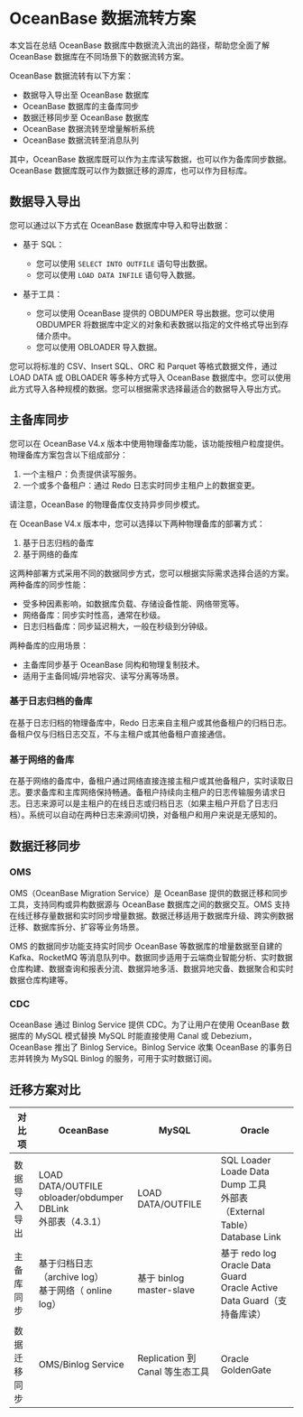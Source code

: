 # OceanBase 数据流转方案

本文旨在总结 OceanBase 数据库中数据流入流出的路径，帮助您全面了解 OceanBase 数据库在不同场景下的数据流转方案。

OceanBase 数据流转有以下方案：

- 数据导入导出至 OceanBase 数据库
- OceanBase 数据库的主备库同步
- 数据迁移同步至 OceanBase 数据库
- OceanBase 数据流转至增量解析系统
- OceanBase 数据流转至消息队列

其中，OceanBase 数据库既可以作为主库读写数据，也可以作为备库同步数据。OceanBase 数据库既可以作为数据迁移的源库，也可以作为目标库。

## 数据导入导出

您可以通过以下方式在 OceanBase 数据库中导入和导出数据：

- 基于 SQL：

  - 您可以使用 `SELECT INTO OUTFILE` 语句导出数据。
  - 您可以使用 `LOAD DATA INFILE` 语句导入数据。

- 基于工具：

  - 您可以使用 OceanBase 提供的 OBDUMPER 导出数据。您可以使用 OBDUMPER 将数据库中定义的对象和表数据以指定的文件格式导出到存储介质中。
  - 您可以使用 OBLOADER 导入数据。

您可以将标准的 CSV、Insert SQL、ORC 和 Parquet 等格式数据文件，通过 LOAD DATA 或 OBLOADER 等多种方式导入 OceanBase 数据库中。您可以使用此方式导入各种规模的数据。您可以根据需求选择最适合的数据导入导出方式。

## 主备库同步

您可以在 OceanBase V4.x 版本中使用物理备库功能，该功能按租户粒度提供。物理备库方案包含以下组成部分：

1. 一个主租户：负责提供读写服务。
2. 一个或多个备租户：通过 Redo 日志实时同步主租户上的数据变更。

请注意，OceanBase 的物理备库仅支持异步同步模式。

在 OceanBase V4.x 版本中，您可以选择以下两种物理备库的部署方式：

1. 基于日志归档的备库
2. 基于网络的备库

这两种部署方式采用不同的数据同步方式，您可以根据实际需求选择合适的方案。两种备库的同步性能：

- 受多种因素影响，如数据库负载、存储设备性能、网络带宽等。
- 网络备库：同步实时性高，通常在秒级。
- 日志归档备库：同步延迟稍大，一般在秒级到分钟级。

两种备库的应用场景：

- 主备库同步基于 OceanBase 同构和物理复制技术。
- 适用于主备同城/异地容灾、读写分离等场景。

### 基于日志归档的备库

在基于日志归档的物理备库中，Redo 日志来自主租户或其他备租户的归档日志。备租户仅与归档日志交互，不与主租户或其他备租户直接通信。

### 基于网络的备库

在基于网络的备库中，备租户通过网络直接连接主租户或其他备租户，实时读取日志。要求备库和主库网络保持畅通。备租户持续向主租户的日志传输服务请求日志。日志来源可以是主租户的在线日志或归档日志（如果主租户开启了日志归档）。系统可以自动在两种日志来源间切换，对备租户和用户来说是无感知的。

## 数据迁移同步

### OMS

OMS（OceanBase Migration Service）是 OceanBase 提供的数据迁移和同步工具，支持同构或异构数据源与 OceanBase 数据库之间的数据交互。OMS 支持在线迁移存量数据和实时同步增量数据。数据迁移适用于数据库升级、跨实例数据迁移、数据库拆分、扩容等业务场景。

OMS 的数据同步功能支持实时同步 OceanBase 等数据库的增量数据至自建的 Kafka、RocketMQ 等消息队列中。数据同步适用于云端商业智能分析、实时数据仓库构建、数据查询和报表分流、数据异地多活、数据异地灾备、数据聚合和实时数据仓库构建等。

### CDC

OceanBase 通过 Binlog Service 提供 CDC。为了让用户在使用 OceanBase 数据库的 MySQL 模式替换 MySQL 时能直接使用 Canal 或 Debezium，OceanBase 推出了 Binlog Service。Binlog Service 收集 OceanBase 的事务日志并转换为 MySQL Binlog 的服务，可用于实时数据订阅。

## 迁移方案对比

对比项 | OceanBase | MySQL | Oracle
---- | ---- | ----- | ----
数据导入导出 | LOAD DATA/OUTFILE<br>obloader/obdumper<br>DBLink<br>外部表（4.3.1）| LOAD DATA/OUTFILE |  SQL Loader<br>Loade Data Dump 工具<br>外部表（External Table）<br>Database Link  |
主备库同步 | 基于归档日志（archive log）<br>基于网络（ online log）| 基于 binlog master-slave | 基于 redo log<br>Oracle Data Guard<br>Oracle Active Data Guard（支持备库读）
数据迁移同步 | OMS/Binlog Service | Replication 到 Canal 等生态工具 | Oracle GoldenGate
